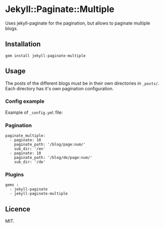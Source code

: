 # Jekyll::Paginate::Multiple

Uses jekyll-paginate for the pagination, but allows to paginate multiple blogs.


## Installation

    gem install jekyll-paginate-multiple

## Usage

The posts of the different blogs must be in their own directories in `_posts/`.
Each directory has it's own pagination configuration.

### Config example

Example of `_config.yml` file:

### Pagination
    paginate_multiple:
      - paginate: 10
        paginate_path: '/blog/page:num/'
        sub_dir: '/en'
      - paginate: 10
        paginate_path: '/blog/de/page:num/'
        sub_dir: '/de'

### Plugins
    gems :
      - jekyll-paginate
      - jekyll-paginate-multiple

## Licence

MIT.
